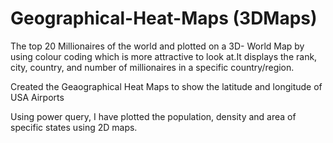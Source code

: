 # Geographical-Heat-Maps (3DMaps)

The top 20 Millionaires of the world and plotted on a 3D- World Map by using colour coding which is more attractive to look at.It displays the rank, city, country, and number of millionaires in a specific country/region.

Created the Geaographical Heat Maps to show the latitude and longitude of USA Airports

Using power query, I have plotted the population, density and area of specific states using 2D maps.
